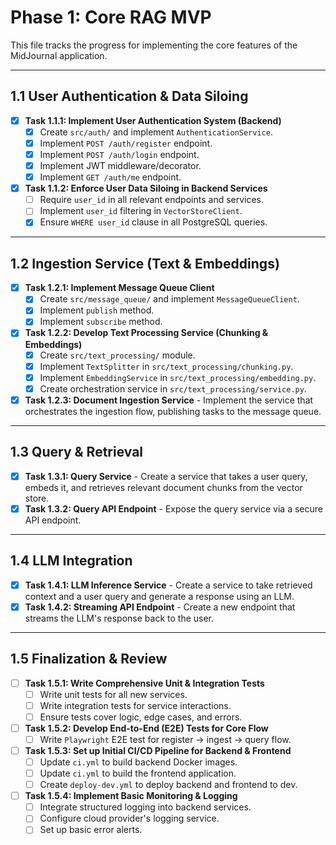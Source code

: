 # Phase 1: Core RAG MVP

This file tracks the progress for implementing the core features of the MidJournal application.

---

## 1.1 User Authentication & Data Siloing

- [x] **Task 1.1.1: Implement User Authentication System (Backend)**
  - [x] Create `src/auth/` and implement `AuthenticationService`.
  - [x] Implement `POST /auth/register` endpoint.
  - [x] Implement `POST /auth/login` endpoint.
  - [x] Implement JWT middleware/decorator.
  - [x] Implement `GET /auth/me` endpoint.
- [x] **Task 1.1.2: Enforce User Data Siloing in Backend Services**
  - [ ] Require `user_id` in all relevant endpoints and services.
  - [ ] Implement `user_id` filtering in `VectorStoreClient`.
  - [x] Ensure `WHERE user_id` clause in all PostgreSQL queries.

---

## 1.2 Ingestion Service (Text & Embeddings)

- [x] **Task 1.2.1: Implement Message Queue Client**
  - [x] Create `src/message_queue/` and implement `MessageQueueClient`.
  - [x] Implement `publish` method.
  - [x] Implement `subscribe` method.
- [x] **Task 1.2.2: Develop Text Processing Service (Chunking & Embeddings)**
  - [x] Create `src/text_processing/` module.
  - [x] Implement `TextSplitter` in `src/text_processing/chunking.py`.
  - [x] Implement `EmbeddingService` in `src/text_processing/embedding.py`.
  - [x] Create orchestration service in `src/text_processing/service.py`.
- [x] **Task 1.2.3: Document Ingestion Service** - Implement the service that orchestrates the ingestion flow, publishing tasks to the message queue.

---

## 1.3 Query & Retrieval

- [x] **Task 1.3.1: Query Service** - Create a service that takes a user query, embeds it, and retrieves relevant document chunks from the vector store.
- [x] **Task 1.3.2: Query API Endpoint** - Expose the query service via a secure API endpoint.

---

## 1.4 LLM Integration

- [x] **Task 1.4.1: LLM Inference Service** - Create a service to take retrieved context and a user query and generate a response using an LLM.
- [x] **Task 1.4.2: Streaming API Endpoint** - Create a new endpoint that streams the LLM's response back to the user.

---

## 1.5 Finalization & Review

- [ ] **Task 1.5.1: Write Comprehensive Unit & Integration Tests**
  - [ ] Write unit tests for all new services.
  - [ ] Write integration tests for service interactions.
  - [ ] Ensure tests cover logic, edge cases, and errors.
- [ ] **Task 1.5.2: Develop End-to-End (E2E) Tests for Core Flow**
  - [ ] Write `Playwright` E2E test for register -> ingest -> query flow.
- [ ] **Task 1.5.3: Set up Initial CI/CD Pipeline for Backend & Frontend**
  - [ ] Update `ci.yml` to build backend Docker images.
  - [ ] Update `ci.yml` to build the frontend application.
  - [ ] Create `deploy-dev.yml` to deploy backend and frontend to dev.
- [ ] **Task 1.5.4: Implement Basic Monitoring & Logging**
  - [ ] Integrate structured logging into backend services.
  - [ ] Configure cloud provider's logging service.
  - [ ] Set up basic error alerts.
